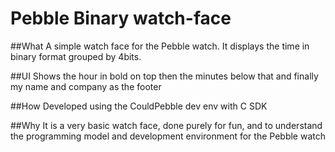 # Pebble Binary watch-face
##What
A simple watch face for the Pebble watch.
It displays the time in binary format grouped by 4bits.

##UI
Shows the hour in bold on top
then the minutes below that
and finally my name and company as the footer

##How
Developed using the CouldPebble dev env with C SDK

##Why
It is a very basic watch face, done purely for fun, and to understand the programming model and development environment for the Pebble watch

